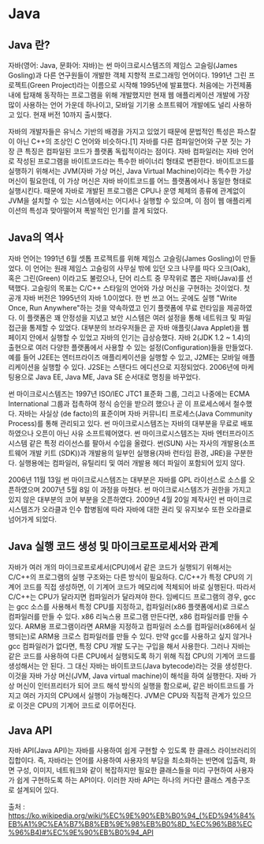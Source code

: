 # Java

## Java 란?
자바(영어: Java, 문화어: 쟈바)는 썬 마이크로시스템즈의 제임스 고슬링(James Gosling)과 다른 연구원들이 개발한 객체 지향적 프로그래밍 언어이다. 1991년 그린 프로젝트(Green Project)라는 이름으로 시작해 1995년에 발표했다. 처음에는 가전제품 내에 탑재해 동작하는 프로그램을 위해 개발했지만 현재 웹 애플리케이션 개발에 가장 많이 사용하는 언어 가운데 하나이고, 모바일 기기용 소프트웨어 개발에도 널리 사용하고 있다. 현재 버전 10까지 출시했다.

자바의 개발자들은 유닉스 기반의 배경을 가지고 있었기 때문에 문법적인 특성은 파스칼이 아닌 C++의 조상인 C 언어와 비슷하다.[1] 자바를 다른 컴파일언어와 구분 짓는 가장 큰 특징은 컴파일된 코드가 플랫폼 독립적이라는 점이다. 자바 컴파일러는 자바 언어로 작성된 프로그램을 바이트코드라는 특수한 바이너리 형태로 변환한다. 바이트코드를 실행하기 위해서는 JVM(자바 가상 머신, Java Virtual Machine)이라는 특수한 가상 머신이 필요한데, 이 가상 머신은 자바 바이트코드를 어느 플랫폼에서나 동일한 형태로 실행시킨다. 때문에 자바로 개발된 프로그램은 CPU나 운영 체제의 종류에 관계없이 JVM을 설치할 수 있는 시스템에서는 어디서나 실행할 수 있으며, 이 점이 웹 애플리케이션의 특성과 맞아떨어져 폭발적인 인기를 끌게 되었다.

## Java의 역사

자바 언어는 1991년 6월 셋톱 프로젝트를 위해 제임스 고슬링(James Gosling)이 만들었다. 이 언어는 원래 제임스 고슬링의 사무실 밖에 있던 오크 나무를 따다 오크(Oak), 혹은 그린(Green) 이라고도 불렀으나, 단어 리스트 중 무작위로 뽑은 자바(Java)를 선택했다. 고슬링의 목표는 C/C++ 스타일의 언어와 가상 머신을 구현하는 것이었다. 첫 공개 자바 버전은 1995년의 자바 1.0이었다. 한 번 쓰고 어느 곳에도 실행 "Write Once, Run Anywhere"하는 것을 약속하였고 인기 플랫폼에 무료 런타임을 제공하였다. 이 플랫폼은 꽤 안정성을 지녔고 보안 시스템은 여러 설정을 통해 네트워크 및 파일 접근을 통제할 수 있었다. 대부분의 브라우저들은 곧 자바 애플릿(Java Applet)을 웹 페이지 안에서 실행할 수 있었고 자바의 인기는 급상승했다. 자바 2(JDK 1.2 ~ 1.4)의 출현으로 여러 다양한 플랫폼에서 사용할 수 있는 설정(Configuration)들을 만들었다. 예를 들어 J2EE는 엔터프라이즈 애플리케이션을 실행할 수 있고, J2ME는 모바일 애플리케이션을 실행할 수 있다. J2SE는 스탠다드 에디션으로 지정되었다. 2006년에 마케팅용으로 Java EE, Java ME, Java SE 순서대로 명칭을 바꾸었다.

썬 마이크로시스템즈는 1997년 ISO/IEC JTC1 표준화 그룹, 그리고 나중에는 ECMA International 그룹과 접촉하여 정식 승인을 받으려 했으나 곧 이 프로세스에서 철수했다. 자바는 사실상 (de facto)의 표준이며 자바 커뮤니티 프로세스(Java Community Process)를 통해 관리되고 있다. 썬 마이크로시스템즈는 자바의 대부분을 무료로 배포하였으나 오픈이 아닌 사유 소프트웨어였다. 썬 마이크로시스템즈는 자바 엔터프라이즈 시스템 같은 특정 라이선스를 팔아서 수입을 올렸다. 썬(SUN) 사는 자사의 개발용(소프트웨어 개발 키트 (SDK))과 개발용의 일부인 실행용(자바 런타임 환경, JRE)을 구분한다. 실행용에는 컴파일러, 유틸리티 및 여러 개발용 헤더 파일이 포함되어 있지 않다.

2006년 11월 13일 썬 마이크로시스템즈는 대부분은 자바를 GPL 라이선스로 소스를 오픈하였으며 2007년 5월 8일 이 과정을 마쳤다. 썬 마이크로시스템즈가 권한을 가지고 있지 않은 대부분의 코어 부분을 오픈하였다. 2009년 4월 20일 제작사인 썬 마이크로시스템즈가 오라클과 인수 합병됨에 따라 자바에 대한 권리 및 유지보수 또한 오라클로 넘어가게 되었다.

## Java 실행 코드 생성 및 마이크로프로세서와 관계

자바가 여러 개의 마이크로프로세서(CPU)에서 같은 코드가 실행되기 위해서는 C/C++의 프로그램의 실행 구조와는 다른 방식이 필요하다. C/C++가 특정 CPU의 기계어 코드를 직접 생성하면, 이 기계어 코드가 메모리에 적체되어 바로 실행된다. 따라서 C/C++는 CPU가 달라지면 컴파일러가 달라져야 한다. 임베디드 프로그램의 경우, gcc는 gcc 소스를 사용해서 특정 CPU를 지정하고, 컴파일러(x86 플랫폼에서)로 크로스 컴파일러를 만들 수 있다. x86 리눅스용 프로그램 만든다면, x86 컴파일러를 만들 수 있다. ARM용 프로그램이라면 ARM을 지정하고 컴파일러 소스를 컴파일러(x86에서 실행되는)로 ARM용 크로스 컴파일러를 만들 수 있다. 만약 gcc를 사용하고 싶지 않거나 gcc 컴파일러가 없다면, 특정 CPU 개발 도구는 구입을 해서 사용한다. 그러나 자바는 같은 코드를 사용하여 다른 CPU에서 실행되도록 하기 위해 직접 CPU의 기계어 코드를 생성해서는 안 된다. 그 대신 자바는 바이트코드(Java bytecode)라는 것을 생성한다. 이것을 자바 가상 머신(JVM, Java virtual machine)이 해석을 하여 실행한다. 자바 가상 머신이 인터프리터가 되어 코드 해석 방식의 실행을 함으로써, 같은 바이트코드를 가지고 여러 가지의 CPU에서 실행이 가능해진다. JVM은 CPU와 직접적 관계가 있으므로 이것은 CPU의 기계어 코드로 이루어진다.

## Java API

자바 API(Java API)는 자바를 사용하여 쉽게 구현할 수 있도록 한 클래스 라이브러리의 집합이다. 즉, 자바라는 언어를 사용하여 사용자의 부담을 최소화하는 반면에 입출력, 화면 구성, 이미지, 네트워크와 같이 복잡하지만 필요한 클래스들을 미리 구현하여 사용자가 쉽게 구현하도록 하는 API이다. 이러한 자바 API는 하나의 커다란 클래스 계층구조로 설계되어 있다.


출처 : https://ko.wikipedia.org/wiki/%EC%9E%90%EB%B0%94_(%ED%94%84%EB%A1%9C%EA%B7%B8%EB%9E%98%EB%B0%8D_%EC%96%B8%EC%96%B4)#%EC%9E%90%EB%B0%94_API
